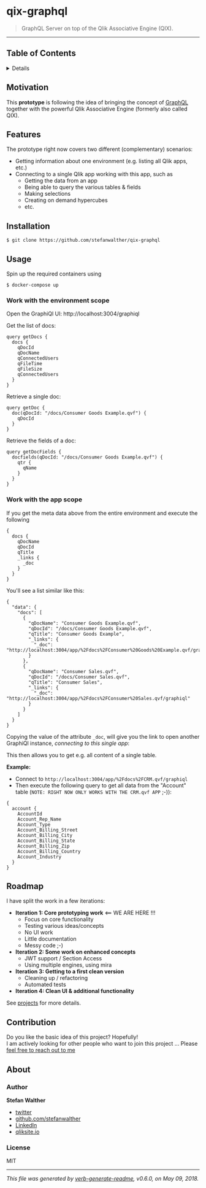 # qix-graphql

> GraphQL Server on top of the Qlik Associative Engine (QIX).

---

## Table of Contents

<details>

- [Motivation](#motivation)
- [Features](#features)
- [Installation](#installation)
- [Usage](#usage)
- [Roadmap](#roadmap)
- [Contribution](#contribution)
- [About](#about)
  * [Author](#author)
  * [License](#license)

_(TOC generated by [verb](https://github.com/verbose/verb) using [markdown-toc](https://github.com/jonschlinkert/markdown-toc))_

</details>

## Motivation

This **prototype** is following the idea of bringing the concept of [GraphQL](https://graphql.org/) together with the powerful Qlik Associative Engine (formerly also called QIX).

## Features

The prototype right now covers two different (complementary) scenarios:

- Getting information about one environment (e.g. listing all Qlik apps, etc.)
- Connecting to a single Qlik app working with this app, such as
  - Getting the data from an app
  - Being able to query the various tables & fields
  - Making selections
  - Creating on demand hypercubes
  - etc.

## Installation

```
$ git clone https://github.com/stefanwalther/qix-graphql
```

## Usage

Spin up the required containers using

```
$ docker-compose up
```

### Work with the environment scope

Open the GraphiQl UI: http://localhost:3004/graphiql

Get the list of docs:

```
query getDocs {
  docs {
    qDocId
    qDocName
    qConnectedUsers
    qFileTime
    qFileSize
    qConnectedUsers
  }
}
```

Retrieve a single doc:

```
query getDoc {
  doc(qDocId: "/docs/Consumer Goods Example.qvf") {
    qDocId
  }
}
```

Retrieve the fields of a doc:
```
query getDocFields {
  docfields(qDocId: "/docs/Consumer Goods Example.qvf") {
    qtr {
      qName
    }
  }
}
```

### Work with the app scope

If you get the meta data above from the entire environment and execute the following

```
{
  docs {
    qDocName
    qDocId
    qTitle
    _links {
      _doc
    }
  }
}
```

You'll see a list similar like this:

```
{
  "data": {
    "docs": [
      {
        "qDocName": "Consumer Goods Example.qvf",
        "qDocId": "/docs/Consumer Goods Example.qvf",
        "qTitle": "Consumer Goods Example",
        "_links": {
          "_doc": "http://localhost:3004/app/%2Fdocs%2FConsumer%20Goods%20Example.qvf/graphiql"
        }
      },
      {
        "qDocName": "Consumer Sales.qvf",
        "qDocId": "/docs/Consumer Sales.qvf",
        "qTitle": "Consumer Sales",
        "_links": {
          "_doc": "http://localhost:3004/app/%2Fdocs%2FConsumer%20Sales.qvf/graphiql"
        }
      }
    ]
  }
}
```

Copying the value of the attribute `_doc`, will give you the link to open another GraphiQl instance, *connecting to this single app*: 

This then allows you to get e.g. all content of a single table.

**Example:**

- Connect to `http://localhost:3004/app/%2Fdocs%2FCRM.qvf/graphiql`
- Then execute the following query to get all data from the "Account" table (`NOTE: RIGHT NOW ONLY WORKS WITH THE CRM.qvf APP` ;-)):

```
{
  account {
    AccountId
    Account_Rep_Name
    Account_Type
    Account_Billing_Street
    Account_Billing_City
    Account_Billing_State
    Account_Billing_Zip
    Account_Billing_Country
    Account_Industry
  }
}
```

## Roadmap

I have split the work in a few iterations:

- **Iteration 1: Core prototyping work** <== WE ARE HERE !!!
  - Focus on core functionality
  - Testing various ideas/concepts
  - No UI work
  - Little documentation
  - Messy code ;-)
- **Iteration 2: Some work on enhanced concepts**
  - JWT support / Section Access
  - Using multiple engines, using mira 
- **Iteration 3: Getting to a first clean version**
  - Cleaning up / refactoring
  - Automated tests
- **Iteration 4: Clean UI & additional functionality**

See [projects](https://github.com/stefanwalther/qix-graphql/projects) for more details.

## Contribution

Do you like the basic idea of this project? Hopefully!  
I am actively looking for other people who want to join this project ... Please [feel free to reach out to me](https://twitter.com/waltherstefan)

## About

### Author
**Stefan Walther**

* [twitter](http://twitter.com/waltherstefan)  
* [github.com/stefanwalther](http://github.com/stefanwalther) 
* [LinkedIn](https://www.linkedin.com/in/stefanwalther/) 
* [qliksite.io](http://qliksite.io)

### License
MIT

***

_This file was generated by [verb-generate-readme](https://github.com/verbose/verb-generate-readme), v0.6.0, on May 09, 2018._

